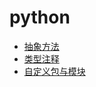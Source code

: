 # python

- [抽象方法](_source/python/0abstract-method.md)
- [类型注释](_source/python/0type-hints.md)
- [自定义包与模块](_source/python/0package-n-module.md)
